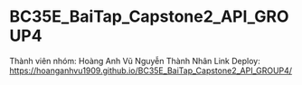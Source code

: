 # BC35E_BaiTap_Capstone2_API_GROUP4
Thành viên nhóm:
Hoàng Anh Vũ
Nguyễn Thành Nhân
Link Deploy: https://hoanganhvu1909.github.io/BC35E_BaiTap_Capstone2_API_GROUP4/
